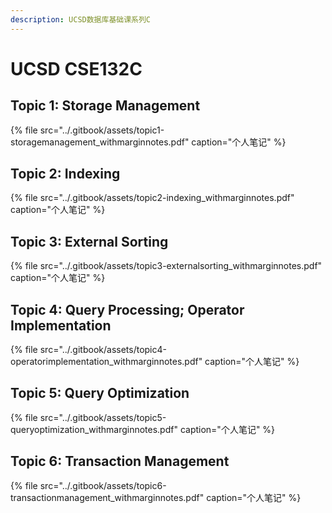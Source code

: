 ```yaml
---
description: UCSD数据库基础课系列C
---
```


# UCSD CSE132C

## Topic 1: Storage Management

{% file src="../.gitbook/assets/topic1-storagemanagement\_withmarginnotes.pdf" caption="个人笔记" %}

## Topic 2: Indexing

{% file src="../.gitbook/assets/topic2-indexing\_withmarginnotes.pdf" caption="个人笔记" %}

## Topic 3: External Sorting

{% file src="../.gitbook/assets/topic3-externalsorting\_withmarginnotes.pdf" caption="个人笔记" %}

## Topic 4: Query Processing; Operator Implementation

{% file src="../.gitbook/assets/topic4-operatorimplementation\_withmarginnotes.pdf" caption="个人笔记" %}

## Topic 5: Query Optimization

{% file src="../.gitbook/assets/topic5-queryoptimization\_withmarginnotes.pdf" caption="个人笔记" %}

## Topic 6: Transaction Management

{% file src="../.gitbook/assets/topic6-transactionmanagement\_withmarginnotes.pdf" caption="个人笔记" %}

